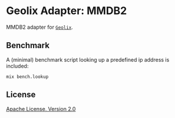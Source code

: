 # Geolix Adapter: MMDB2

MMDB2 adapter for [`Geolix`](https://github.com/elixir-geolix/geolix).

## Benchmark

A (minimal) benchmark script looking up a predefined ip address is included:

```shell
mix bench.lookup
```

## License

[Apache License, Version 2.0](http://www.apache.org/licenses/LICENSE-2.0)
